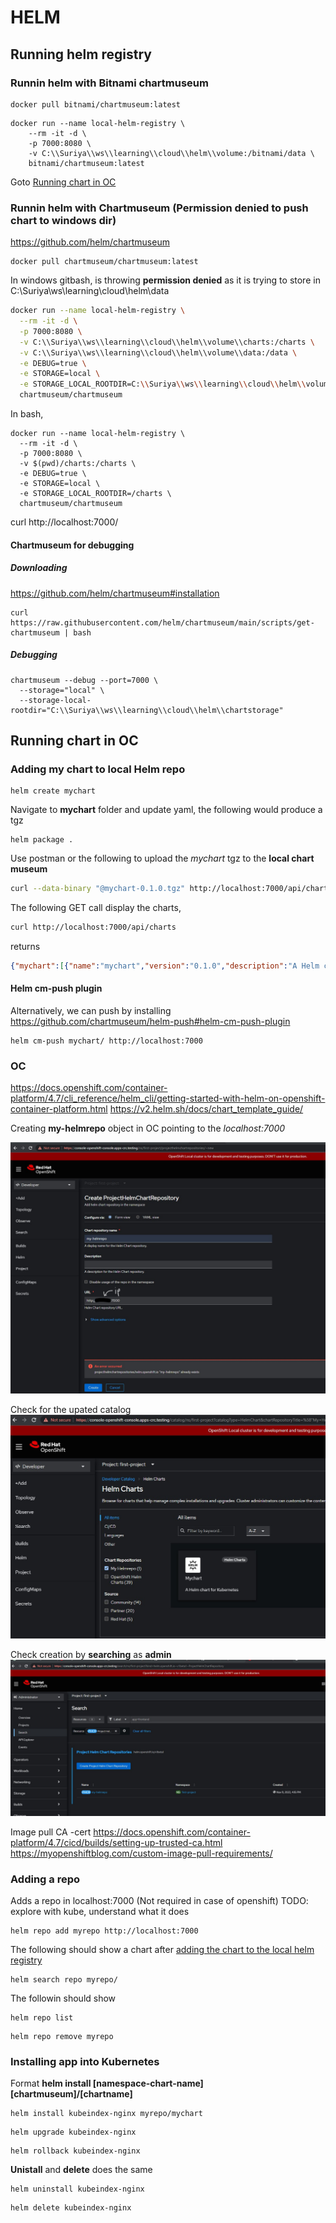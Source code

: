 # HELM


## Running helm registry

### Runnin helm with Bitnami chartmuseum

```
docker pull bitnami/chartmuseum:latest
```

```
docker run --name local-helm-registry \
    --rm -it -d \
    -p 7000:8080 \
    -v C:\\Suriya\\ws\\learning\\cloud\\helm\\volume:/bitnami/data \
    bitnami/chartmuseum:latest
```

Goto [Running chart in OC](#running-chart-in-oc)

### Runnin helm with Chartmuseum (Permission denied to push chart to windows dir)

https://github.com/helm/chartmuseum

```
docker pull chartmuseum/chartmuseum:latest
```
In windows gitbash, is throwing **permission denied** as it is trying to store in C:\\Suriya\\ws\\learning\\cloud\\helm\\data

```bash 
docker run --name local-helm-registry \
  --rm -it -d \
  -p 7000:8080 \
  -v C:\\Suriya\\ws\\learning\\cloud\\helm\\volume\\charts:/charts \
  -v C:\\Suriya\\ws\\learning\\cloud\\helm\\volume\\data:/data \
  -e DEBUG=true \
  -e STORAGE=local \
  -e STORAGE_LOCAL_ROOTDIR=C:\\Suriya\\ws\\learning\\cloud\\helm\\volume\\data \
  chartmuseum/chartmuseum
```

In bash,

```
docker run --name local-helm-registry \
  --rm -it -d \
  -p 7000:8080 \
  -v $(pwd)/charts:/charts \
  -e DEBUG=true \
  -e STORAGE=local \
  -e STORAGE_LOCAL_ROOTDIR=/charts \
  chartmuseum/chartmuseum
```

curl http://localhost:7000/

#### Chartmuseum for debugging

##### Downloading

https://github.com/helm/chartmuseum#installation

```
curl https://raw.githubusercontent.com/helm/chartmuseum/main/scripts/get-chartmuseum | bash
```

##### Debugging

```
chartmuseum --debug --port=7000 \
  --storage="local" \
  --storage-local-rootdir="C:\\Suriya\\ws\\learning\\cloud\\helm\\chartstorage"
```


## Running chart in OC

### Adding my chart to local Helm repo

```
helm create mychart
```

Navigate to **mychart** folder and update yaml, the following would produce a tgz

```
helm package .
```

Use postman or the following to upload the *mychart* tgz to the **local chart museum**

```bash
curl --data-binary "@mychart-0.1.0.tgz" http://localhost:7000/api/charts
```

The following GET call display the charts,
```bash
curl http://localhost:7000/api/charts
```
returns 
```json
{"mychart":[{"name":"mychart","version":"0.1.0","description":"A Helm chart for Kubernetes","apiVersion":"v2","appVersion":"1.16.0","type":"application","urls":["charts/mychart-0.1.0.tgz"],"created":"2022-11-12T00:35:30.745673797Z","digest":"3e9df09e9ab66cf2430d2c559bcc839e105634055f68b5aec5e954dcfa9105c9"}]}
```


#### Helm cm-push plugin

Alternatively, we can push by installing https://github.com/chartmuseum/helm-push#helm-cm-push-plugin

```
helm cm-push mychart/ http://localhost:7000
```

### OC

https://docs.openshift.com/container-platform/4.7/cli_reference/helm_cli/getting-started-with-helm-on-openshift-container-platform.html
https://v2.helm.sh/docs/chart_template_guide/

Creating **my-helmrepo** object in OC pointing to the *localhost:7000*

![OC Helm repo creation](./images/oc-helm-repo-creation.jpg)

Check for the upated catalog
![OC Helm repo creation check - Project as Developer](./images/oc-helm-repo-creation-check-dev.jpg)

Check creation by **searching** as **admin**
![OC Helm repo creation check](./images/oc-helm-repo-creation-check.jpg)

Image pull CA -cert
https://docs.openshift.com/container-platform/4.7/cicd/builds/setting-up-trusted-ca.html
https://myopenshiftblog.com/custom-image-pull-requirements/

### Adding a repo

Adds a repo in localhost:7000 (Not required in case of openshift) TODO: explore with kube, understand what it does

```
helm repo add myrepo http://localhost:7000
```

The following should show a chart after [adding the chart to the local helm registry](#adding-my-chart-to-local-helm-repo)
```
helm search repo myrepo/
```

The followin should show 

```
helm repo list
```

```
helm repo remove myrepo
```


### Installing app into Kubernetes

Format **helm install [namespace-chart-name] [chartmuseum]/[chartname]**

```
helm install kubeindex-nginx myrepo/mychart
```

```
helm upgrade kubeindex-nginx
```

```
helm rollback kubeindex-nginx
```

**Unistall** and **delete** does the same

```
helm uninstall kubeindex-nginx
```

```
helm delete kubeindex-nginx
```
